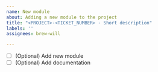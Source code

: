 ```yaml
---
name: New module
about: Adding a new module to the project
title: "<PROJECT>-<TICKET_NUMBER> - Short description"
labels: ''
assignees: brew-will

---
```


- [ ] \(Optional) Add new module
- [ ] \(Optional) Add documentation
